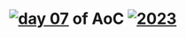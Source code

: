 # [![day 07](07)](https://adventofcode.com/2023/day/07) of AoC [![2023](2023)](https://adventofcode.com/2023)
